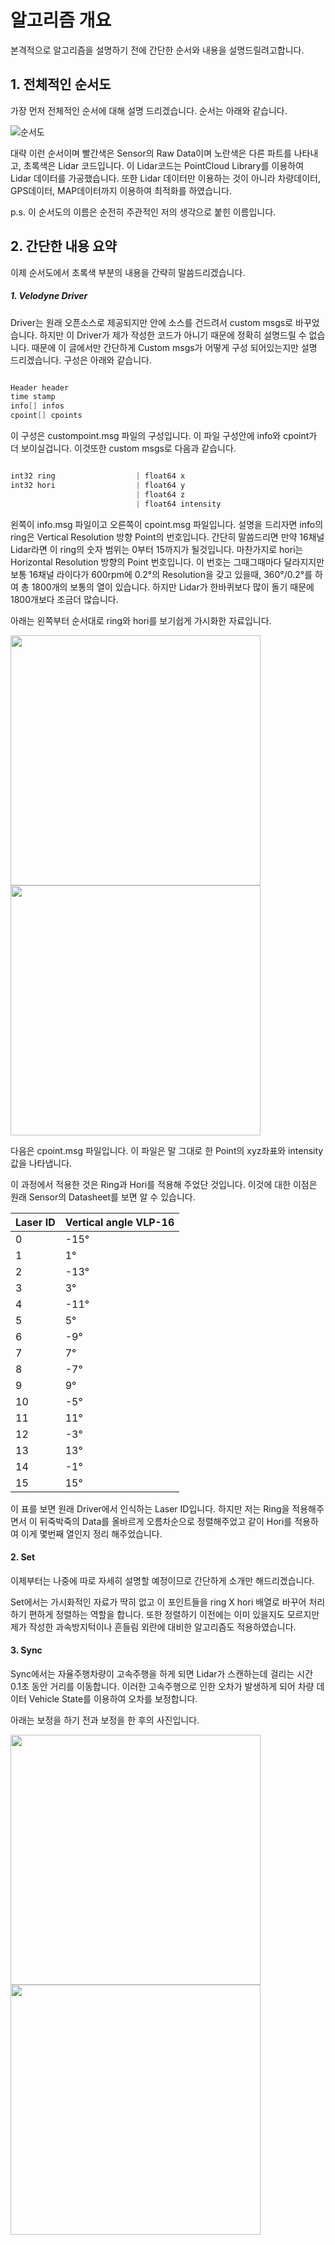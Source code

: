 # 알고리즘 개요

본격적으로 알고리즘을 설명하기 전에 간단한 순서와 내용을 설명드릴려고합니다.

## 1. 전체적인 순서도

가장 먼저 전체적인 순서에 대해 설명 드리겠습니다.
순서는 아래와 같습니다.

![순서도](/docs/images/AnyConv.com__Lidar_algorithm.png)

대략 이런 순서이며 빨간색은 Sensor의 Raw Data이며 노란색은 다른 파트를 나타내고, 초록색은 Lidar 코드입니다.
이 Lidar코드는 PointCloud Library를 이용하여 Lidar 데이터를 가공했습니다.
또한 Lidar 데이터만 이용하는 것이 아니라 차량데이터, GPS데이터, MAP데이터까지 이용하여 최적화를 하였습니다.

p.s. 이 순서도의 이름은 순전히 주관적인 저의 생각으로 붙힌 이름입니다.

## 2. 간단한 내용 요약

이제 순서도에서 초록색 부분의 내용을 간략히 말씀드리겠습니다.

##### 1. Velodyne Driver
Driver는 원래 오픈소스로 제공되지만 안에 소스를 건드려서 custom msgs로 바꾸었습니다.
하지만 이 Driver가 제가 작성한 코드가 아니기 때문에 정확히 설명드릴 수 없습니다.
때문에 이 글에서만 간단하게 Custom msgs가 어떻게 구성 되어있는지만 설명 드리겠습니다.
구성은 아래와 같습니다.

```c

Header header
time stamp
info[] infos
cpoint[] cpoints

```
이 구성은 custompoint.msg 파일의 구성입니다.
이 파일 구성안에 info와 cpoint가 더 보이실겁니다.
이것또한 custom msgs로 다음과 같습니다.

```c

int32 ring                  | float64 x
int32 hori                  | float64 y
                            | float64 z
                            | float64 intensity

```

왼쪽이 info.msg 파일이고 오른쪽이 cpoint.msg 파일입니다.
설명을 드리자면 info의 ring은 Vertical Resolution 방향 Point의 번호입니다.
간단히 말씀드리면 만약 16채널 Lidar라면 이 ring의 숫자 범위는 0부터 15까지가 될것입니다.
마찬가지로 hori는 Horizontal Resolution 방향의 Point 번호입니다.
이 번호는 그때그때마다 달라지지만 보통 16채널 라이다가 600rpm에 0.2°의 Resolution을 갖고 있을때,
360°/0.2°를 하여 총 1800개의 보통의 열이 있습니다.
하지만 Lidar가 한바퀴보다 많이 돌기 때문에 1800개보다 조금더 많습니다.

아래는 왼쪽부터 순서대로 ring와 hori를 보기쉽게 가시화한 자료입니다.

<div>
  <img width="400" src="/docs/images/vertical">
  <img width="400" src="/docs/images/horizon">
</div>

다음은 cpoint.msg 파일입니다.
이 파일은 말 그대로 한 Point의 xyz좌표와 intensity값을 나타냅니다.

이 과정에서 적용한 것은 Ring과 Hori를 적용해 주었단 것입니다.
이것에 대한 이점은 원래 Sensor의 Datasheet를 보면 알 수 있습니다.

Laser ID|Vertical angle VLP-16|
---|---|
0|-15°|
1|1°|
2|-13°|
3|3°|
4|-11°|
5|5°|
6|-9°|
7|7°|
8|-7°|
9|9°|
10|-5°|
11|11°|
12|-3°|
13|13°|
14|-1°|
15|15°|

이 표를 보면 원래 Driver에서 인식하는 Laser ID입니다.
하지만 저는 Ring을 적용해주면서 이 뒤죽박죽의 Data를 올바르게 오름차순으로 정렬해주었고
같이 Hori를 적용하여 이게 몇번째 열인지 정리 해주었습니다.

#### 2. Set
이제부터는 나중에 따로 자세히 설명할 예정이므로 간단하게 소개만 해드리겠습니다.

Set에서는 가시화적인 자료가 딱히 없고 이 포인트들을 ring X hori 배열로 바꾸어 처리하기 편하게 정렬하는 역할을 합니다.
또한 정렬하기 이전에는 이미 있을지도 모르지만 제가 작성한 과속방지턱이나 흔들림 외란에 대비한 알고리즘도 적용하였습니다.

#### 3. Sync

Sync에서는 자율주행차량이 고속주행을 하게 되면 Lidar가 스캔하는데 걸리는 시간 0.1초 동안 거리를 이동합니다.
이러한 고속주행으로 인한 오차가 발생하게 되어 차량 데이터 Vehicle State를 이용하여 오차를 보정합니다.

아래는 보정을 하기 전과 보정을 한 후의 사진입니다.
<div>
  <img width="400" src="/docs/images/sync_before">
  <img width="400" src="/docs/images/sync_after">
</div>






